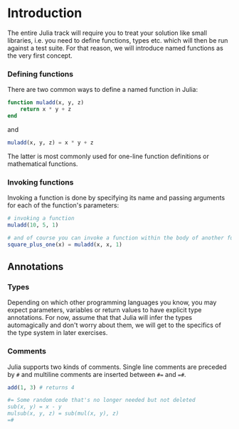 # Introduction

The entire Julia track will require you to treat your solution like small libraries, i.e. you need to define functions, types etc. which will then be run against a test suite.
For that reason, we will introduce named functions as the very first concept.

### Defining functions

There are two common ways to define a named function in Julia:

```julia
function muladd(x, y, z)
    return x * y + z
end
```

and

```julia
muladd(x, y, z) = x * y + z
```

The latter is most commonly used for one-line function definitions or mathematical functions.

### Invoking functions

Invoking a function is done by specifying its name and passing arguments for each of the function's parameters:

```julia
# invoking a function
muladd(10, 5, 1)

# and of course you can invoke a function within the body of another function:
square_plus_one(x) = muladd(x, x, 1)
```

## Annotations

<!-- TODO: These are not concepts/concept headings, but what are they? -->

### Types

Depending on which other programming languages you know, you may expect parameters, variables or return values to have explicit type annotations.
For now, assume that that Julia will infer the types automagically and don't worry about them, we will get to the specifics of the type system in later exercises.

### Comments

Julia supports two kinds of comments.
Single line comments are preceded by `#` and multiline comments are inserted between `#=` and `=#`.

```julia
add(1, 3) # returns 4

#= Some random code that's no longer needed but not deleted
sub(x, y) = x - y
mulsub(x, y, z) = sub(mul(x, y), z)
=#
```
